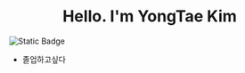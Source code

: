 <center><h1>Hello. I'm YongTae Kim</h1></center>

![Static Badge](https://img.shields.io/badge/HYU_ERICA-ICT_23-blue?style=flat)
- 졸업하고싶다
<!--
**leo891204/leo891204** is a ✨ _special_ ✨ repository because its `README.md` (this file) appears on your GitHub profile.

Here are some ideas to get you started:

- 🔭 I’m currently working on ...
- 🌱 I’m currently learning ...
- 👯 I’m looking to collaborate on ...
- 🤔 I’m looking for help with ...
- 💬 Ask me about ...
- 📫 How to reach me: ...
- 😄 Pronouns: ...
- ⚡ Fun fact: ...
-->
